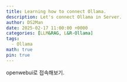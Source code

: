 ```yaml
---
title: Learning how to connect Ollama.
description: Let's connect Ollama in Server.
author: DS2Man
date: 2025-02-17 11:00:00 +0000
categories: [LLM&RAG, L&R-Ollama]
tags:
  - Ollama
math: true
pin: true
---
```


openwebui로 접속해보기.